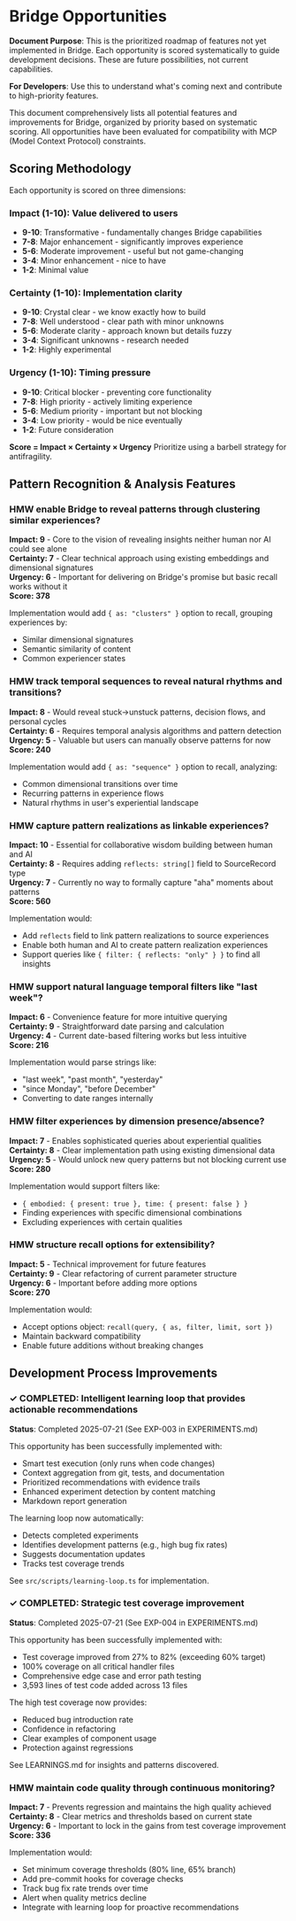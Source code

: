 # Bridge Opportunities

**Document Purpose**: This is the prioritized roadmap of features not yet implemented in Bridge. Each opportunity is scored systematically to guide development decisions. These are future possibilities, not current capabilities.

**For Developers**: Use this to understand what's coming next and contribute to high-priority features.

This document comprehensively lists all potential features and improvements for Bridge, organized by priority based on systematic scoring. All opportunities have been evaluated for compatibility with MCP (Model Context Protocol) constraints.

## Scoring Methodology

Each opportunity is scored on three dimensions:

### Impact (1-10): Value delivered to users

- **9-10**: Transformative - fundamentally changes Bridge capabilities
- **7-8**: Major enhancement - significantly improves experience
- **5-6**: Moderate improvement - useful but not game-changing
- **3-4**: Minor enhancement - nice to have
- **1-2**: Minimal value

### Certainty (1-10): Implementation clarity

- **9-10**: Crystal clear - we know exactly how to build
- **7-8**: Well understood - clear path with minor unknowns
- **5-6**: Moderate clarity - approach known but details fuzzy
- **3-4**: Significant unknowns - research needed
- **1-2**: Highly experimental

### Urgency (1-10): Timing pressure

- **9-10**: Critical blocker - preventing core functionality
- **7-8**: High priority - actively limiting experience
- **5-6**: Medium priority - important but not blocking
- **3-4**: Low priority - would be nice eventually
- **1-2**: Future consideration

**Score = Impact × Certainty × Urgency**
Prioritize using a barbell strategy for antifragility.

## Pattern Recognition & Analysis Features

### HMW enable Bridge to reveal patterns through clustering similar experiences?

**Impact: 9** - Core to the vision of revealing insights neither human nor AI could see alone  
**Certainty: 7** - Clear technical approach using existing embeddings and dimensional signatures  
**Urgency: 6** - Important for delivering on Bridge's promise but basic recall works without it  
**Score: 378**

Implementation would add `{ as: "clusters" }` option to recall, grouping experiences by:

- Similar dimensional signatures
- Semantic similarity of content
- Common experiencer states

### HMW track temporal sequences to reveal natural rhythms and transitions?

**Impact: 8** - Would reveal stuck→unstuck patterns, decision flows, and personal cycles  
**Certainty: 6** - Requires temporal analysis algorithms and pattern detection  
**Urgency: 5** - Valuable but users can manually observe patterns for now  
**Score: 240**

Implementation would add `{ as: "sequence" }` option to recall, analyzing:

- Common dimensional transitions over time
- Recurring patterns in experience flows
- Natural rhythms in user's experiential landscape

### HMW capture pattern realizations as linkable experiences?

**Impact: 10** - Essential for collaborative wisdom building between human and AI  
**Certainty: 8** - Requires adding `reflects: string[]` field to SourceRecord type  
**Urgency: 7** - Currently no way to formally capture "aha" moments about patterns  
**Score: 560**

Implementation would:

- Add `reflects` field to link pattern realizations to source experiences
- Enable both human and AI to create pattern realization experiences
- Support queries like `{ filter: { reflects: "only" } }` to find all insights

### HMW support natural language temporal filters like "last week"?

**Impact: 6** - Convenience feature for more intuitive querying  
**Certainty: 9** - Straightforward date parsing and calculation  
**Urgency: 4** - Current date-based filtering works but less intuitive  
**Score: 216**

Implementation would parse strings like:

- "last week", "past month", "yesterday"
- "since Monday", "before December"
- Converting to date ranges internally

### HMW filter experiences by dimension presence/absence?

**Impact: 7** - Enables sophisticated queries about experiential qualities  
**Certainty: 8** - Clear implementation path using existing dimensional data  
**Urgency: 5** - Would unlock new query patterns but not blocking current use  
**Score: 280**

Implementation would support filters like:

- `{ embodied: { present: true }, time: { present: false } }`
- Finding experiences with specific dimensional combinations
- Excluding experiences with certain qualities

### HMW structure recall options for extensibility?

**Impact: 5** - Technical improvement for future features  
**Certainty: 9** - Clear refactoring of current parameter structure  
**Urgency: 6** - Important before adding more options  
**Score: 270**

Implementation would:

- Accept options object: `recall(query, { as, filter, limit, sort })`
- Maintain backward compatibility
- Enable future additions without breaking changes

## Development Process Improvements

### ✓ COMPLETED: Intelligent learning loop that provides actionable recommendations

**Status**: Completed 2025-07-21 (See EXP-003 in EXPERIMENTS.md)

This opportunity has been successfully implemented with:
- Smart test execution (only runs when code changes)
- Context aggregation from git, tests, and documentation
- Prioritized recommendations with evidence trails
- Enhanced experiment detection by content matching
- Markdown report generation

The learning loop now automatically:
- Detects completed experiments
- Identifies development patterns (e.g., high bug fix rates)
- Suggests documentation updates
- Tracks test coverage trends

See `src/scripts/learning-loop.ts` for implementation.

### ✓ COMPLETED: Strategic test coverage improvement

**Status**: Completed 2025-07-21 (See EXP-004 in EXPERIMENTS.md)

This opportunity has been successfully implemented with:

- Test coverage improved from 27% to 82% (exceeding 60% target)
- 100% coverage on all critical handler files
- Comprehensive edge case and error path testing
- 3,593 lines of test code added across 13 files

The high test coverage now provides:

- Reduced bug introduction rate
- Confidence in refactoring
- Clear examples of component usage
- Protection against regressions

See LEARNINGS.md for insights and patterns discovered.

### HMW maintain code quality through continuous monitoring?

**Impact: 7** - Prevents regression and maintains the high quality achieved  
**Certainty: 8** - Clear metrics and thresholds based on current state  
**Urgency: 6** - Important to lock in the gains from test coverage improvement  
**Score: 336**

Implementation would:

- Set minimum coverage thresholds (80% line, 65% branch)
- Add pre-commit hooks for coverage checks
- Track bug fix rate trends over time
- Alert when quality metrics decline
- Integrate with learning loop for proactive recommendations
